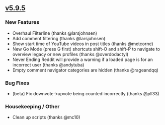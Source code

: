 ## [v5.9.5](https://github.com/honestbleeps/Reddit-Enhancement-Suite/releases/v5.9.5)


### New Features

- Overhaul Filterline (thanks @larsjohnsen)
- Add comment filtering (thanks @larsjohnsen)
- Show start time of YouTube videos in post titles (thanks @metcorne)
- New Go Mode (press G first) shortcuts shift-O and shift-P to navigate to overview legacy or new profiles (thanks @overdodactyl)
- Never Ending Reddit will provide a warning if a loaded page is for an incorrect user (thanks @andytuba)
- Empty comment navigator categories are hidden (thanks @rageandqq)

### Bug Fixes

- (beta) Fix downvote->upvote being counted incorrectly (thanks @pll33)

### Housekeeping / Other

- Clean up scripts (thanks @mc10)
